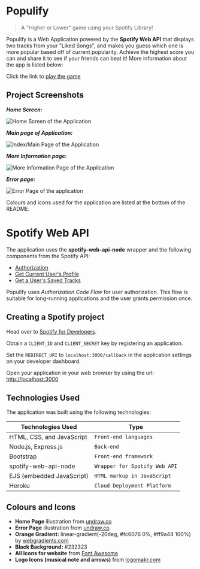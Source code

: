 # Populify

> A "Higher or Lower" game using your Spotify Library!

Populify is a Web Application powered by the **Spotify Web API** that displays two tracks from your "Liked Songs", and makes you guess which one is more popular based off of current popularity. Achieve the highest score you can and share it to see if your friends can beat it! More information about the app is listed below:


Click the link to [play the game](https://japman-web-projects.run.goorm.io/app)


## Project Screenshots

***Home Screen:***

![Home Screen of the Application](https://lh3.googleusercontent.com/v2BUSRB0hf8PwTdoVVAE-dS47tOqmAu3nj3fbUPUZXR_LwNFv9kOtdJfdwswTF6LG3T81sFNYgq8)


***Main page of Application:***

![Index/Main Page of the Application](https://lh3.googleusercontent.com/wmtZRgnvnzDUFrsj19RW8IetjG36GzBBoBnN36et8l5oPqQPFibLWrmpSK9AwjdnxWEktcuME0-w)


***More Information page:***

![More Information Page of the Application](https://lh3.googleusercontent.com/pC6P1lOx39eKnfbIripq_R9uJaE9XDKS0Uz8T8pJsPT-b5hysJzS_ry8jpMZWQ6QYOdJN9lydi7N)


***Error page:***

![Error Page of the application](https://lh3.googleusercontent.com/QTA63GrobgKR3x50K1KvPLAYDnNUqCclewGZsYKB1dW-Wt_uyKYZCZ9HkOXkyx7pVPcl-HTgcEVq)

Colours and icons used for the application are listed at the bottom of the README.

# Spotify Web API
The application uses the **spotify-web-api-node** wrapper and the following components from the Spotify API:

 - [Authorization](https://developer.spotify.com/documentation/general/guides/authorization-guide/)
 - [Get Current User's Profile](https://developer.spotify.com/documentation/web-api/reference/users-profile/get-current-users-profile/)
 - [Get a User's Saved Tracks](https://developer.spotify.com/documentation/web-api/reference/library/get-users-saved-tracks/)

Populify uses *Authorization Code Flow* for user authorization. This flow is suitable for long-running applications and the user grants permission once.

## Creating a Spotify project

Head over to [Spotify for Developers](https://developer.spotify.com/dashboard/applications). 

Obtain a `CLIENT_ID` and `CLIENT_SECRET` key by registering an application. 

Set the `REDIRECT_URI` to `localhost:3000/callback` in the application settings on your developer dashboard.

Open your application in your web browser by using the url: [http://localhost:3000](http://localhost:3000/)

## Technologies Used

The application was built using the following technologies:

|	Technologies Used      |            Type             
|--------------------------|-----------------------------|
|HTML, CSS, and JavaScript |`Front-end languages`        |
|Node.js, Express.js       |`Back-end`                   |
|Bootstrap                 |`Front-end framework`        |
|spotify-web-api-node      |`Wrapper for Spotify Web API`|
|EJS (embedded JavaScript) |`HTML markup in JavaScript`  |
|Heroku                    |`Cloud Deployment Platform`  |


## Colours and Icons

 - **Home Page** illustration from [undraw.co](https://undraw.co)
 - **Error Page** illustration from [undraw.co](https://undraw.co)
 - **Orange Gradient:** linear-gradient(-20deg, #fc6076 0%, #ff9a44 100%) by [webgradients.com](https://webgradients.com/)
 - **Black Background:** #232323
 - **All Icons for website** from [Font Awesome](https://fontawesome.com/)
 - **Logo Icons (musical note and arrows)** from [logomakr.com](https://logomakr.com/)
